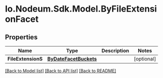 # Io.Nodeum.Sdk.Model.ByFileExtensionFacet
## Properties

Name | Type | Description | Notes
------------ | ------------- | ------------- | -------------
**FileExtensionS** | [**ByDateFacetBuckets**](ByDateFacetBuckets.md) |  | [optional] 

[[Back to Model list]](../README.md#documentation-for-models) [[Back to API list]](../README.md#documentation-for-api-endpoints) [[Back to README]](../README.md)


